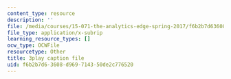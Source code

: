 ```yaml
---
content_type: resource
description: ''
file: /media/courses/15-071-the-analytics-edge-spring-2017/f6b2b7d63608d969714350de2c776520_gE1wRDQMR8E.srt
file_type: application/x-subrip
learning_resource_types: []
ocw_type: OCWFile
resourcetype: Other
title: 3play caption file
uid: f6b2b7d6-3608-d969-7143-50de2c776520
---
```

